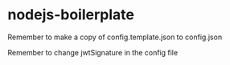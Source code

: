# nodejs-boilerplate

Remember to make a copy of config.template.json to config.json

Remember to change jwtSignature in the config file
